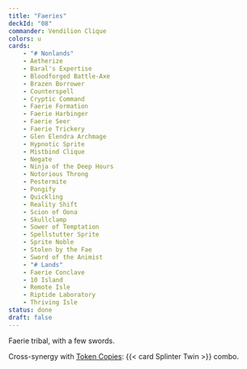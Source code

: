 ```yaml
---
title: "Faeries"
deckId: "08"
commander: Vendilion Clique
colors: u
cards:
    - "# Nonlands"
    - Aetherize
    - Baral's Expertise
    - Bloodforged Battle-Axe
    - Brazen Borrower
    - Counterspell
    - Cryptic Command
    - Faerie Formation
    - Faerie Harbinger
    - Faerie Seer
    - Faerie Trickery
    - Glen Elendra Archmage
    - Hypnotic Sprite
    - Mistbind Clique
    - Negate
    - Ninja of the Deep Hours
    - Notorious Throng
    - Pestermite
    - Pongify
    - Quickling
    - Reality Shift
    - Scion of Oona
    - Skullclamp
    - Sower of Temptation
    - Spellstutter Sprite
    - Sprite Noble
    - Stolen by the Fae
    - Sword of the Animist
    - "# Lands"
    - Faerie Conclave
    - 10 Island
    - Remote Isle
    - Riptide Laboratory
    - Thriving Isle
status: done
draft: false
---
```


Faerie tribal, with a few swords.

Cross-synergy with [Token Copies](/decks/21-token-copies): {{< card Splinter Twin >}} combo.
